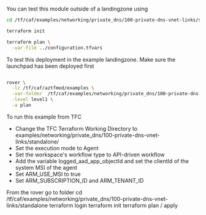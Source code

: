 You can test this module outside of a landingzone using

```bash
cd /tf/caf/examples/networking/private_dns/100-private-dns-vnet-links/standalone

terraform init

terraform plan \
  -var-file ../configuration.tfvars

```

To test this deployment in the example landingzone. Make sure the launchpad has been deployed first

```bash

rover \
  -lz /tf/caf/aztfmod/examples \
  -var-folder  /tf/caf/examples/networking/private_dns/100-private-dns-vnet-links/ \
  -level level1 \
  -a plan

```

To run this example from TFC
- Change the TFC Terraform Working Directory to examples/networking/private_dns/100-private-dns-vnet-links/standalone/
- Set the execution mode to Agent
- Set the workspace's workflow type to API-driven workflow
- Add the variable logged_aad_app_objectId and set the clientId of the system MSI of the agent
- Set ARM_USE_MSI to true
- Set ARM_SUBSCRIPTION_ID and ARM_TENANT_ID

From the rover go to folder
cd /tf/caf/examples/networking/private_dns/100-private-dns-vnet-links/standalone
terraform login
terraform init
terraform plan / apply
